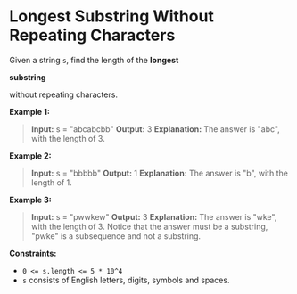 # Longest Substring Without Repeating Characters

Given a string `s`, find the length of the **longest**

**substring**

without repeating characters\.

**Example 1:**

> **Input:**  s = "abcabcbb"
> **Output:**  3
> **Explanation:**  The answer is "abc", with the length of 3\.
>

**Example 2:**

> **Input:**  s = "bbbbb"
> **Output:**  1
> **Explanation:**  The answer is "b", with the length of 1\.
>

**Example 3:**

> **Input:**  s = "pwwkew"
> **Output:**  3
> **Explanation:**  The answer is "wke", with the length of 3\.
> Notice that the answer must be a substring, "pwke" is a subsequence and not a substring\.
>

**Constraints:**

*   `0 <= s.length <= 5 * 10^4`
*   `s` consists of English letters, digits, symbols and spaces\.
